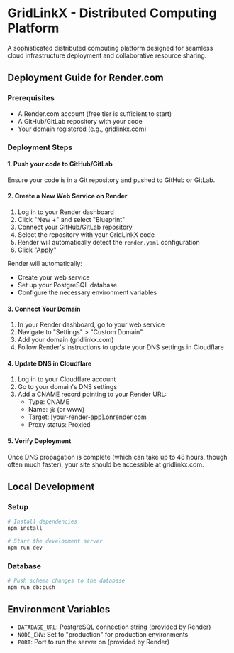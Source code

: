 # GridLinkX - Distributed Computing Platform

A sophisticated distributed computing platform designed for seamless cloud infrastructure deployment and collaborative resource sharing.

## Deployment Guide for Render.com

### Prerequisites
- A Render.com account (free tier is sufficient to start)
- A GitHub/GitLab repository with your code
- Your domain registered (e.g., gridlinkx.com)

### Deployment Steps

#### 1. Push your code to GitHub/GitLab
Ensure your code is in a Git repository and pushed to GitHub or GitLab.

#### 2. Create a New Web Service on Render
1. Log in to your Render dashboard
2. Click "New +" and select "Blueprint"
3. Connect your GitHub/GitLab repository
4. Select the repository with your GridLinkX code
5. Render will automatically detect the `render.yaml` configuration
6. Click "Apply"

Render will automatically:
- Create your web service
- Set up your PostgreSQL database
- Configure the necessary environment variables

#### 3. Connect Your Domain
1. In your Render dashboard, go to your web service
2. Navigate to "Settings" > "Custom Domain"
3. Add your domain (gridlinkx.com)
4. Follow Render's instructions to update your DNS settings in Cloudflare

#### 4. Update DNS in Cloudflare
1. Log in to your Cloudflare account
2. Go to your domain's DNS settings
3. Add a CNAME record pointing to your Render URL:
   - Type: CNAME
   - Name: @ (or www)
   - Target: [your-render-app].onrender.com
   - Proxy status: Proxied

#### 5. Verify Deployment
Once DNS propagation is complete (which can take up to 48 hours, though often much faster), your site should be accessible at gridlinkx.com.

## Local Development

### Setup
```bash
# Install dependencies
npm install

# Start the development server
npm run dev
```

### Database
```bash
# Push schema changes to the database
npm run db:push
```

## Environment Variables
- `DATABASE_URL`: PostgreSQL connection string (provided by Render)
- `NODE_ENV`: Set to "production" for production environments
- `PORT`: Port to run the server on (provided by Render)